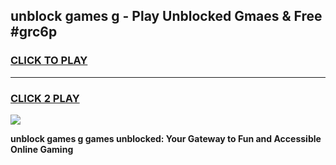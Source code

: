 
## unblock games g - Play Unblocked Gmaes & Free #grc6p
<h3>
<a href="https://news.freeplayer.one?title=unblock_games_g&ref=03M">CLICK TO PLAY</a></h3>
<hr>

<h3>
<a href="https://news.freeplayer.one?title=unblock_games_g&ref=03M">CLICK 2 PLAY</a>
  
</h3>

<a href="https://news.freeplayer.one?title=unblock_games_g&ref=03M"><img src="https://clearcache.store/games.png"></a>


**unblock games g games unblocked: Your Gateway to Fun and Accessible Online Gaming**
